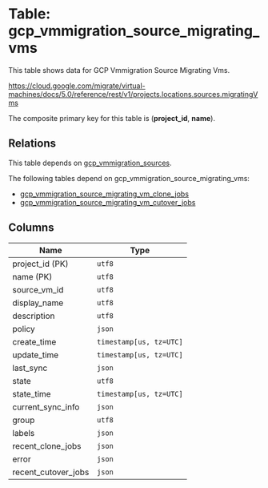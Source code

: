 # Table: gcp_vmmigration_source_migrating_vms

This table shows data for GCP Vmmigration Source Migrating Vms.

https://cloud.google.com/migrate/virtual-machines/docs/5.0/reference/rest/v1/projects.locations.sources.migratingVms

The composite primary key for this table is (**project_id**, **name**).

## Relations

This table depends on [gcp_vmmigration_sources](gcp_vmmigration_sources).

The following tables depend on gcp_vmmigration_source_migrating_vms:
  - [gcp_vmmigration_source_migrating_vm_clone_jobs](gcp_vmmigration_source_migrating_vm_clone_jobs)
  - [gcp_vmmigration_source_migrating_vm_cutover_jobs](gcp_vmmigration_source_migrating_vm_cutover_jobs)

## Columns

| Name          | Type          |
| ------------- | ------------- |
|project_id (PK)|`utf8`|
|name (PK)|`utf8`|
|source_vm_id|`utf8`|
|display_name|`utf8`|
|description|`utf8`|
|policy|`json`|
|create_time|`timestamp[us, tz=UTC]`|
|update_time|`timestamp[us, tz=UTC]`|
|last_sync|`json`|
|state|`utf8`|
|state_time|`timestamp[us, tz=UTC]`|
|current_sync_info|`json`|
|group|`utf8`|
|labels|`json`|
|recent_clone_jobs|`json`|
|error|`json`|
|recent_cutover_jobs|`json`|
